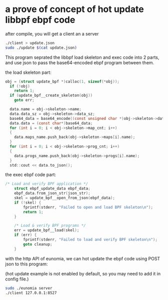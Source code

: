 # a prove of concept of hot update libbpf ebpf code

after compile, you will get a client an a server

```sh
./client > update.json
sudo ./update $(cat update.json)
```

This program seprated the libbpf load skeleton and exec code into 2 parts, and use json to pass the base64-encoded ebpf program between them.

the load skeleton part:

```c
obj = (struct update_bpf *)calloc(1, sizeof(*obj));
  if (!obj)
    return 1;
  if (update_bpf__create_skeleton(obj))
    goto err;

  data.name = obj->skeleton->name;
  data.data_sz = obj->skeleton->data_sz;
  base64_data = base64_encode((const unsigned char *)obj->skeleton->data, data.data_sz, &base64_len);
  data.data = (const char*)base64_data;
  for (int i = 0; i < obj->skeleton->map_cnt; i++)
  {
    data.maps_name.push_back(obj->skeleton->maps[i].name);
  }
  for (int i = 0; i < obj->skeleton->prog_cnt; i++)
  {
    data.progs_name.push_back(obj->skeleton->progs[i].name);
  }
  std::cout << data.to_json();
```

the exec ebpf code part:

```c
/* Load and verify BPF application */
	struct ebpf_update_data ebpf_data;
	ebpf_data.from_json_str(json_str);
	skel = update_bpf__open_from_json(ebpf_data);
	if (!skel) {
		fprintf(stderr, "Failed to open and load BPF skeleton\n");
		return 1;
	}

	/* Load & verify BPF programs */
	err = update_bpf__load(skel);
	if (err) {
		fprintf(stderr, "Failed to load and verify BPF skeleton\n");
		goto cleanup;
	}
```

with the http API of eunomia, we can hot update the ebpf code using POST json to this program:

(hot update example is not enabled by default, so you may need to add it in config file.)

```sh
sudo ./eunomia server
./client 127.0.0.1:8527
```

